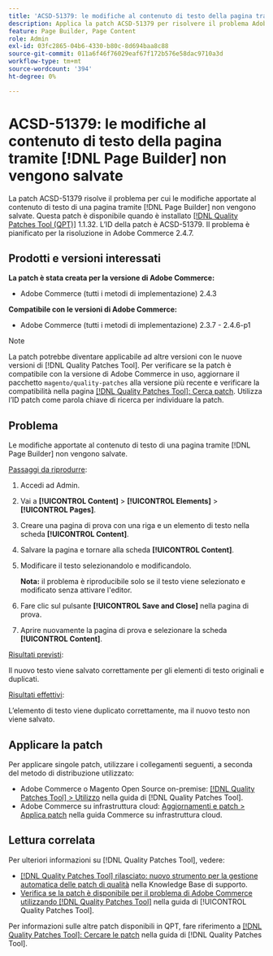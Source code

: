 ```yaml
---
title: 'ACSD-51379: le modifiche al contenuto di testo della pagina tramite [!DNL Page Builder] non vengono salvate'
description: Applica la patch ACSD-51379 per risolvere il problema Adobe Commerce per cui le modifiche apportate al contenuto di testo di una pagina tramite [!DNL Page Builder] non vengono salvate.
feature: Page Builder, Page Content
role: Admin
exl-id: 03fc2865-04b6-4330-b80c-8d694baa8c88
source-git-commit: 011a6f46f76029eaf67f172b576e58dac9710a3d
workflow-type: tm+mt
source-wordcount: '394'
ht-degree: 0%

---
```


# ACSD-51379: le modifiche al contenuto di testo della pagina tramite [!DNL Page Builder] non vengono salvate

La patch ACSD-51379 risolve il problema per cui le modifiche apportate al contenuto di testo di una pagina tramite [!DNL Page Builder] non vengono salvate. Questa patch è disponibile quando è installato [[!DNL Quality Patches Tool (QPT)]](https://experienceleague.adobe.com/it/docs/commerce-operations/tools/quality-patches-tool/quality-patches-tool-to-self-serve-quality-patches) 1.1.32. L’ID della patch è ACSD-51379. Il problema è pianificato per la risoluzione in Adobe Commerce 2.4.7.

## Prodotti e versioni interessati

**La patch è stata creata per la versione di Adobe Commerce:**

* Adobe Commerce (tutti i metodi di implementazione) 2.4.3

**Compatibile con le versioni di Adobe Commerce:**

* Adobe Commerce (tutti i metodi di implementazione) 2.3.7 - 2.4.6-p1

>[!NOTE]
>
>La patch potrebbe diventare applicabile ad altre versioni con le nuove versioni di [!DNL Quality Patches Tool]. Per verificare se la patch è compatibile con la versione di Adobe Commerce in uso, aggiornare il pacchetto `magento/quality-patches` alla versione più recente e verificare la compatibilità nella pagina [[!DNL Quality Patches Tool]: Cerca patch](https://experienceleague.adobe.com/tools/commerce-quality-patches/index.html?lang=it). Utilizza l’ID patch come parola chiave di ricerca per individuare la patch.

## Problema

Le modifiche apportate al contenuto di testo di una pagina tramite [!DNL Page Builder] non vengono salvate.

<u>Passaggi da riprodurre</u>:

1. Accedi ad Admin.
1. Vai a **[!UICONTROL Content]** > **[!UICONTROL Elements]** > **[!UICONTROL Pages]**.
1. Creare una pagina di prova con una riga e un elemento di testo nella scheda **[!UICONTROL Content]**.
1. Salvare la pagina e tornare alla scheda **[!UICONTROL Content]**.
1. Modificare il testo selezionandolo e modificandolo.

   **Nota:** il problema è riproducibile solo se il testo viene selezionato e modificato senza attivare l&#39;editor.

1. Fare clic sul pulsante **[!UICONTROL Save and Close]** nella pagina di prova.
1. Aprire nuovamente la pagina di prova e selezionare la scheda **[!UICONTROL Content]**.

<u>Risultati previsti</u>:

Il nuovo testo viene salvato correttamente per gli elementi di testo originali e duplicati.

<u>Risultati effettivi</u>:

L’elemento di testo viene duplicato correttamente, ma il nuovo testo non viene salvato.

## Applicare la patch

Per applicare singole patch, utilizzare i collegamenti seguenti, a seconda del metodo di distribuzione utilizzato:

* Adobe Commerce o Magento Open Source on-premise: [[!DNL Quality Patches Tool] > Utilizzo](/help/tools/quality-patches-tool/usage.md) nella guida di [!DNL Quality Patches Tool].
* Adobe Commerce su infrastruttura cloud: [Aggiornamenti e patch > Applica patch](https://experienceleague.adobe.com/docs/commerce-cloud-service/user-guide/develop/upgrade/apply-patches.html?lang=it) nella guida Commerce su infrastruttura cloud.

## Lettura correlata

Per ulteriori informazioni su [!DNL Quality Patches Tool], vedere:

* [[!DNL Quality Patches Tool] rilasciato: nuovo strumento per la gestione automatica delle patch di qualità](https://experienceleague.adobe.com/it/docs/commerce-operations/tools/quality-patches-tool/quality-patches-tool-to-self-serve-quality-patches) nella Knowledge Base di supporto.
* [Verifica se la patch è disponibile per il problema di Adobe Commerce utilizzando  [!DNL Quality Patches Tool]](/help/tools/quality-patches-tool/patches-available-in-qpt/check-patch-for-magento-issue-with-magento-quality-patches.md) nella guida di [!UICONTROL Quality Patches Tool].


Per informazioni sulle altre patch disponibili in QPT, fare riferimento a [[!DNL Quality Patches Tool]: Cercare le patch](https://experienceleague.adobe.com/tools/commerce-quality-patches/index.html?lang=it) nella guida di [!DNL Quality Patches Tool].
